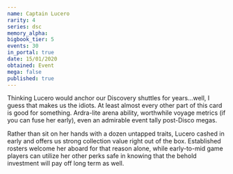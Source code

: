 ```yaml
---
name: Captain Lucero
rarity: 4
series: dsc
memory_alpha:
bigbook_tier: 5
events: 30
in_portal: true
date: 15/01/2020
obtained: Event
mega: false
published: true
---
```


Thinking Lucero would anchor our Discovery shuttles for years...well, I guess that makes us the idiots. At least almost every other part of this card is good for something. Ardra-lite arena ability, worthwhile voyage metrics (if you can fuse her early), even an admirable event tally post-Disco megas.

Rather than sit on her hands with a dozen untapped traits, Lucero cashed in early and offers us strong collection value right out of the box. Established rosters welcome her aboard for that reason alone, while early-to-mid game players can utilize her other perks safe in knowing that the behold investment will pay off long term as well.

